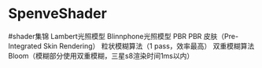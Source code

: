 # SpenveShader

#shader集锦
Lambert光照模型
Blinnphone光照模型
PBR
PBR 皮肤（Pre-Integrated Skin Rendering）
粒状模糊算法（1 pass，效率最高）
双重模糊算法
Bloom（模糊部分使用双重模糊，三星s8渲染时间1ms以内）
